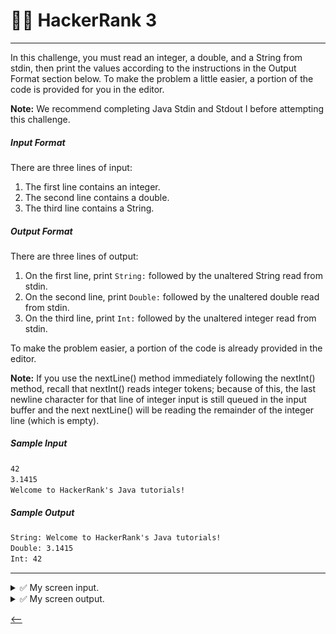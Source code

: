 # 🧑‍💻 HackerRank 3

---

In this challenge, you must read an integer, a double, and a String from stdin, then print the values according to the instructions in the Output Format section below. To make the problem a little easier, a portion of the code is provided for you in the editor.

**Note:** We recommend completing Java Stdin and Stdout I before attempting this challenge.

##### Input Format

There are three lines of input:
1. The first line contains an integer.
2. The second line contains a double.
3. The third line contains a String.

##### Output Format

There are three lines of output:
1. On the first line, print `String:` followed by the unaltered String read from stdin.
2. On the second line, print `Double:` followed by the unaltered double read from stdin.
3. On the third line, print `Int:` followed by the unaltered integer read from stdin.

To make the problem easier, a portion of the code is already provided in the editor.

**Note:** If you use the nextLine() method immediately following the nextInt() method, recall that nextInt() reads integer tokens; because of this, the last newline character for that line of integer input is still queued in the input buffer and the next nextLine() will be reading the remainder of the integer line (which is empty).

##### Sample Input

```txt
42
3.1415
Welcome to HackerRank's Java tutorials!
```

##### Sample Output

```txt
String: Welcome to HackerRank's Java tutorials!
Double: 3.1415
Int: 42
```

---

<details>
<summary>✅ My screen input.</summary>
    <img src="./images/input1.png" title="input1"  alt="input1"/>
</details>
<details>
<summary>✅ My screen output.</summary>
    <img src="./images/output1.png" title="output1"  alt="output1"/>
</details>

[<--](../ReadMe.md)